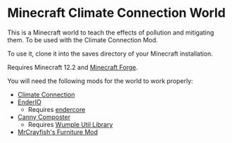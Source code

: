 # Minecraft Climate Connection World

This is a Minecraft world to teach the effects of pollution and mitigating them. To be used with the Climate Connection Mod.

To use it, clone it into the saves directory of your Minecraft installation.

Requires Minecraft 12.2 and [Minecraft Forge](https://files.minecraftforge.net).

You will need the following mods for the world to work properly:
- [Climate Connection](https://github.com/CyanoKobalamyne/MinecraftClimateConnectionMod)
- [EnderIO](https://minecraft.curseforge.com/projects/ender-io)
  - Requires [endercore](https://minecraft.curseforge.com/projects/endercore)
- [Canny Composter](https://minecraft.curseforge.com/projects/composter)
  - Requires [Wumple Util Library](https://minecraft.curseforge.com/projects/wumpleutil)
- [MrCrayfish's Furniture Mod](https://minecraft.curseforge.com/projects/mrcrayfish-furniture-mod)
